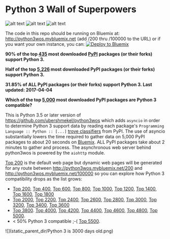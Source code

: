 # Python 3 Wall of Superpowers
![alt text](https://img.shields.io/badge/IBM_Bluemix-Ready-blue.svg "IBM Bluemix Ready")
![alt text](https://img.shields.io/badge/Python-3.5_or_later-green.svg "Python 3.5 or later")
![alt text](https://img.shields.io/travis/cclauss/python3wos_asyncio.svg "Travis build status")

The code in this repo should be running on Bluemix at: http://python3wos.mybluemix.net (add /200 thru /100000 to the URL) or if you want your own instance, you can:
[![Deploy to Bluemix](https://bluemix.net/deploy/button.png)](https://bluemix.net/deploy?repository=https://github.com/cclauss/python3wos_asyncio)


__90% of the top [435](https://python3wos.mybluemix.net/435) most downloaded [PyPI](http://pypi.python.org) packages (or their forks) support Python 3.__

__Half of the top [5,226](https://python3wos.mybluemix.net/5226) most downloaded PyPI packages (or their forks) support Python 3.__

__31.85% of ALL PyPI packages (or their forks) support Python 3. Last updated: 2017-04-04__

__Which of the top [5,000](http://python3wos.mybluemix.net/5000) most downloaded PyPI packages are Python 3 compatible?__

This is Python 3.5 or later version of https://github.com/ubershmekel/python3wos which adds `asyncio` in order to determine Python 3 support data by reading each package's `Programming Language :: Python :: [...]` [trove classifiers](https://pypi.python.org/pypi?%3Aaction=list_classifiers) from PyPI.  The use of asyncio substantially lowers the time required to gather data on 5,000 PyPI packages to about 20 seconds on [Bluemix](http://www.ibm.com/cloud-computing/bluemix/).  ALL PyPI packages take about 2 minutes to gather and process.  The asynchronous web server behind python3wos is powered by the `aiohttp` module.

[Top 200](http://python3wos.mybluemix.net/) is the default web page but dynamic web pages will be generated for any route between http://python3wos.mybluemix.net/200 and http://python3wos.mybluemix.net/100000 so you can explore how Python 3 compatibility drops as the list grows:
* [Top 200](http://python3wos.mybluemix.net/200), 
[Top 400](http://python3wos.mybluemix.net/400), 
[Top 600](http://python3wos.mybluemix.net/600), 
[Top 800](http://python3wos.mybluemix.net/800), 
[Top 1000](http://python3wos.mybluemix.net/1000), 
[Top 1200](http://python3wos.mybluemix.net/1200), 
[Top 1400](http://python3wos.mybluemix.net/1400),
[Top 1600](http://python3wos.mybluemix.net/1600), 
[Top 1800](http://python3wos.mybluemix.net/1800)
* [Top 2000](http://python3wos.mybluemix.net/2000), 
[Top 2200](http://python3wos.mybluemix.net/2200), 
[Top 2400](http://python3wos.mybluemix.net/2400), 
[Top 2600](http://python3wos.mybluemix.net/2600), 
[Top 2800](http://python3wos.mybluemix.net/2800), 
[Top 3000](http://python3wos.mybluemix.net/3000), 
[Top 3200](http://python3wos.mybluemix.net/3200), 
[Top 3400](http://python3wos.mybluemix.net/3400), 
[Top 3600](http://python3wos.mybluemix.net/3600)
* [Top 3800](http://python3wos.mybluemix.net/3800).
[Top 4000](http://python3wos.mybluemix.net/4000), 
[Top 4200](http://python3wos.mybluemix.net/4200), 
[Top 4400](http://python3wos.mybluemix.net/4400), 
[Top 4600](http://python3wos.mybluemix.net/4600), 
[Top 4800](http://python3wos.mybluemix.net/4800), 
[Top 5000](http://python3wos.mybluemix.net/5000).
* < 50% Python 3 compatible ;-(  [Top 5500](http://python3wos.mybluemix.net/5500).

![](static_parent_dir/Python 3 is 3000 days old.png)
